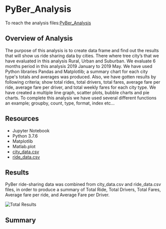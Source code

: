 # PyBer_Analysis
To reach the analysis files:[PyBer_Analysis](https://github.com/JohnCselcuk/PyBer_Analysis)

## Overview of Analysis
The purpose of this analysis is to create data frame and find out the results that will show us ride sharing data by cities. There where tree city’s that we have evaluated in this analysis Rural, Urban and Suburban. We evaluate 6 months period in this analysis 2019 January to 2019 May. We have used Python libraries Pandas and Matplotlib; a summary chart for each city type's totals and averages was produced. Also, we have gotten results by following criteria; show total rides, total drivers, total fares, average fare per ride, average fare per driver, and total weekly fares for each city type. We have created a multiple line graph, scatter plots, bubble charts and pie charts. To complete this analysis we have used several different functions an example; groupby, count, type, format, index etc… 

## Resources
- Jupyter Notebook 
-	Python 3.7.6     
-	Matplotlib       
-	Matlab.plot
- [city_data.csv](https://github.com/JohnCselcuk/PyBer_Analysis/blob/main/Resources/city_data.csv)
- [ride_data.csv](https://github.com/JohnCselcuk/PyBer_Analysis/blob/main/Resources/ride_data.csv)







## Results
PyBer ride-sharing data was combined from city_data.csv and ride_data.csv files, in order to produce a summary of Total Ride, Total Drivers, Total Fares, Average fare per ride, and Average Fare per Driver.

![Total Results](https://user-images.githubusercontent.com/85411967/135727952-7e2a0b02-d49d-4576-bf1a-cd94864d6f89.png)






## Summary

